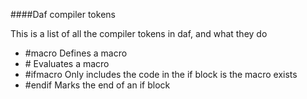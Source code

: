 ####Daf compiler tokens

This is a list of all the compiler tokens in daf, and what they do

 * #macro <macroDefinition> Defines a macro
 * #<macroName><parameterList> Evaluates a macro
 * #ifmacro <macroName> Only includes the code in the if block is the macro exists
 * #endif Marks the end of an if block
